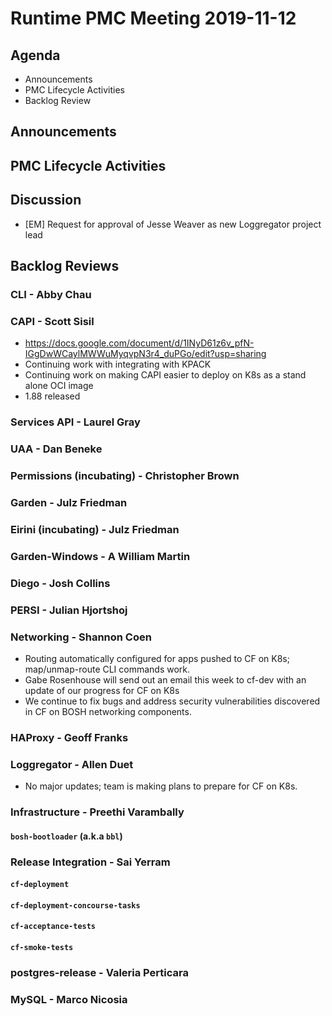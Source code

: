 # Runtime PMC Meeting 2019-11-12

## Agenda

* Announcements
* PMC Lifecycle Activities
* Backlog Review


## Announcements


## PMC Lifecycle Activities


## Discussion

- [EM] Request for approval of Jesse Weaver as new Loggregator project lead


## Backlog Reviews

### CLI - Abby Chau


### CAPI - Scott Sisil

- https://docs.google.com/document/d/1INyD61z6v_pfN-IGgDwWCaylMWWuMyqvpN3r4_duPGo/edit?usp=sharing
- Continuing work with integrating with KPACK
- Continuing work on making CAPI easier to deploy on K8s as a stand alone OCI image 
- 1.88 released


### Services API - Laurel Gray


### UAA - Dan Beneke


### Permissions (incubating) - Christopher Brown


### Garden - Julz Friedman


### Eirini (incubating) - Julz Friedman


### Garden-Windows - A William Martin


### Diego - Josh Collins


### PERSI - Julian Hjortshoj


### Networking - Shannon Coen

- Routing automatically configured for apps pushed to CF on K8s; map/unmap-route CLI commands work.
- Gabe Rosenhouse will send out an email this week to cf-dev with an update of our progress for CF on K8s
- We continue to fix bugs and address security vulnerabilities discovered in CF on BOSH networking components. 

### HAProxy - Geoff Franks


### Loggregator - Allen Duet

- No major updates; team is making plans to prepare for CF on K8s.

### Infrastructure - Preethi Varambally

#### `bosh-bootloader` (a.k.a `bbl`)


### Release Integration - Sai Yerram

#### `cf-deployment`


#### `cf-deployment-concourse-tasks`


#### `cf-acceptance-tests`


#### `cf-smoke-tests`


### postgres-release - Valeria Perticara


### MySQL - Marco Nicosia
